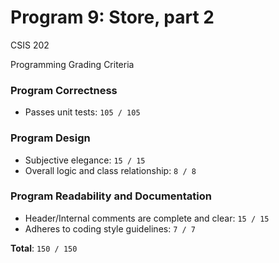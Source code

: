 # Program 9: Store, part 2
CSIS 202

Programming Grading Criteria

### Program Correctness
* Passes unit tests: `105 / 105`

### Program Design
* Subjective elegance: `15 / 15`
* Overall logic and class relationship: `8 / 8`

### Program Readability and Documentation
* Header/Internal comments are complete and clear: `15 / 15`
* Adheres to coding style guidelines: `7 / 7`

**Total**: `150 / 150`
